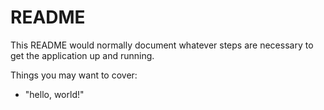 # README

This README would normally document whatever steps are necessary to get the
application up and running.

Things you may want to cover:

* "hello, world!"

